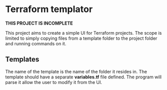 # Terraform templator  

**THIS PROJECT IS INCOMPLETE**  
  
This project aims to create a simple UI for Terraform projects. The scope is limited to simply copying files from a template folder to the project folder and running commands on it.  

## Templates  
The name of the template is the name of the folder it resides in. The template should have a separate **variables.tf** file defined. The program will parse it allow the user to modify it from the UI.

